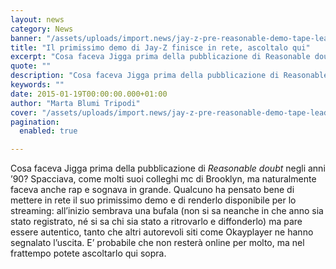 ```yaml
---
layout: news
category: News
banner: "/assets/uploads/import.news/jay-z-pre-reasonable-demo-tape-lead.jpg"
title: "Il primissimo demo di Jay-Z finisce in rete, ascoltalo qui"
excerpt: "Cosa faceva Jigga prima della pubblicazione di Reasonable doubt negli anni ’90? Spacciava, come molti suoi colleghi mc di Brooklyn, ma naturalmente faceva anche rap e sognava in grande. Qualcuno ha pensato bene di mettere in rete il suo primissimo demo e di renderlo disponibile per lo streaming: all’inizio sembrava una bufala (non si sa [&hellip"
quote: ""
description: "Cosa faceva Jigga prima della pubblicazione di Reasonable doubt negli anni ’90? Spacciava, come molti suoi colleghi mc di Brooklyn, ma naturalmente faceva anche rap e sognava in grande. Qualcuno ha pensato bene di mettere in rete il suo primissimo demo e di renderlo disponibile per lo streaming: all’inizio sembrava una bufala (non si sa [&hellip"
keywords: ""
date: 2015-01-19T00:00:00.000+01:00
author: "Marta Blumi Tripodi"
cover: "/assets/uploads/import.news/jay-z-pre-reasonable-demo-tape-lead.jpg"
pagination:
  enabled: true

---
```


[](https://hotmc.com/wp-content/uploads/2015/01/jay-z-pre-reasonable-demo-tape-lead.jpg)

Cosa faceva Jigga prima della pubblicazione di _Reasonable doubt_ negli anni ’90? Spacciava, come molti suoi colleghi mc di Brooklyn, ma naturalmente faceva anche rap e sognava in grande. Qualcuno ha pensato bene di mettere in rete il suo primissimo demo e di renderlo disponibile per lo streaming: all’inizio sembrava una bufala (non si sa neanche in che anno sia stato registrato, né si sa chi sia stato a ritrovarlo e diffonderlo) ma pare essere autentico, tanto che altri autorevoli siti come Okayplayer ne hanno segnalato l’uscita. E’ probabile che non resterà online per molto, ma nel frattempo potete ascoltarlo qui sopra.